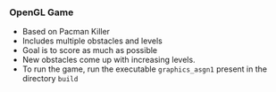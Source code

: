 ### OpenGL Game
* Based on Pacman Killer
* Includes multiple obstacles and levels
* Goal is to score as much as possible
* New obstacles come up with increasing levels.
* To run the game, run the executable ```graphics_asgn1``` present in the directory ```build```